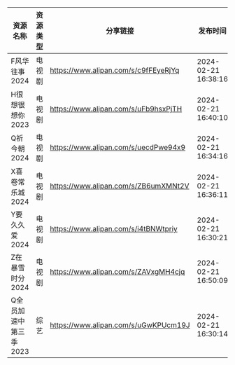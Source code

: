 | 资源名称          | 资源类型 | 分享链接                                 | 发布时间                |
| ------------- | ---- | ------------------------------------ | ------------------- |
| F风华往事2024     | 电视剧  | https://www.alipan.com/s/c9fFEyeRjYq | 2024-02-21 16:38:16 |
| H很想很想你2023    | 电视剧  | https://www.alipan.com/s/uFb9hsxPjTH | 2024-02-21 16:40:10 |
| Q祈今朝2024      | 电视剧  | https://www.alipan.com/s/uecdPwe94x9 | 2024-02-21 16:34:16 |
| X喜卷常乐城2024    | 电视剧  | https://www.alipan.com/s/ZB6umXMNt2V | 2024-02-21 16:36:11 |
| Y要久久爱2024     | 电视剧  | https://www.alipan.com/s/i4tBNWtpriy | 2024-02-21 16:30:21 |
| Z在暴雪时分2024    | 电视剧  | https://www.alipan.com/s/ZAVxgMH4cjq | 2024-02-21 16:50:09 |
| Q全员加速中第三季2023 | 综艺   | https://www.alipan.com/s/uGwKPUcm19J | 2024-02-21 16:30:14 |
